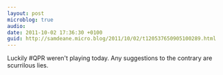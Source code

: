 ```yaml
---
layout: post
microblog: true
audio: 
date: 2011-10-02 17:36:30 +0100
guid: http://samdeane.micro.blog/2011/10/02/t120537650905100289.html
---
```

Luckily #QPR weren't playing today. Any suggestions to the contrary are scurrilous lies.
